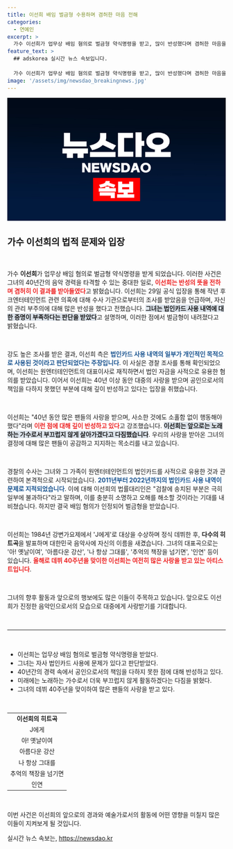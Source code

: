 ```yaml
---
title: 이선희 배임 벌금형 수용하며 겸허한 마음 전해
categories:
  - 연예인
excerpt: >
  가수 이선희가 업무상 배임 혐의로 벌금형 약식명령을 받고, 많이 반성했다며 겸허한 마음을 전했습니다. 40년 음악 인생 동안 팬들에게 실망을 끼쳐 사과하며 앞으로의 다짐을 밝혔습니다. 
feature_text: >
  ## adskorea 실시간 뉴스 속보입니다.

  가수 이선희가 업무상 배임 혐의로 벌금형 약식명령을 받고, 많이 반성했다며 겸허한 마음을 전했습니다. 40년 음악 인생 동안 팬들에게 실망을 끼쳐 사과하며 앞으로의 다짐을 밝혔습니다. 
image: '/assets/img/newsdao_breakingnews.jpg'
---
```


<p><img src="/assets/img/newsdao_breakingnews.jpg" alt="adskorea 속보" /></p>

<h2 data-ke-size="size26">가수 이선희의 법적 문제와 입장</h2>

<p data-ke-size="size16">&nbsp;</p>

<p>가수 <b>이선희</b>가 업무상 배임 혐의로 벌금형 약식명령을 받게 되었습니다. 이러한 사건은 그녀의 40년간의 음악 경력을 타격할 수 있는 중대한 일로, <b><span style="color: #ee2323;">이선희는 반성의 뜻을 전하며 겸허히 이 결과를 받아들였다</span></b>고 밝혔습니다. 이선희는 29일 공식 입장을 통해 작년 후크엔터테인먼트 관련 의혹에 대해 수사 기관으로부터의 조사를 받았음을 언급하며, 자신의 관리 부주의에 대해 많은 반성을 했다고 전했습니다. <b><span style="background-color: #21538527;">그녀는 법인카드 사용 내역에 대한 증명이 부족하다는 판단을 받았다</span></b>고 설명하며, 이러한 점에서 벌금형이 내려졌다고 밝혔습니다. </p>

<p data-ke-size="size16">&nbsp;</p>

<p>강도 높은 조사를 받은 결과, 이선희 측은 <b><span style="color: #1a5490;">법인카드 사용 내역의 일부가 개인적인 목적으로 사용된 것이라고 판단되었다는 주장입니다</span></b>. 이 사실은 경찰 조사를 통해 확인되었으며, 이선희는 원엔터테인먼트의 대표이사로 재직하면서 법인 자금을 사적으로 유용한 혐의를 받았습니다. 이어서 이선희는 40년 이상 동안 대중의 사랑을 받으며 공인으로서의 책임을 다하지 못했던 부분에 대해 깊이 반성하고 있다는 입장을 취했습니다.</p>

<p data-ke-size="size16">&nbsp;</p>

<p>이선희는 "40년 동안 많은 팬들의 사랑을 받으며, 사소한 것에도 소홀함 없이 행동해야 했다"라며 <b><span style="color: #ee2323;">이런 점에 대해 깊이 반성하고 있다</span></b>고 강조했습니다. <b><span style="background-color: #21538527;">이선희는 앞으로는 노래하는 가수로서 부끄럽지 않게 살아가겠다고 다짐했습니다</span></b>. 우리의 사랑을 받아온 그녀의 결정에 대해 많은 팬들이 공감하고 지지하는 목소리를 내고 있습니다.</p>

<p data-ke-size="size16">&nbsp;</p>

<p>경찰의 수사는 그녀와 그 가족이 원엔터테인먼트의 법인카드를 사적으로 유용한 것과 관련하여 본격적으로 시작되었습니다. <b><span style="color: #1a5490;">2011년부터 2022년까지의 법인카드 사용 내역이 문제로 지적되었습니다</span></b>. 이에 대해 이선희의 법률대리인은 "검찰에 송치된 부분은 극히 일부에 불과하다"라고 말하며, 이를 충분히 소명하고 오해를 해소할 것이라는 기대를 내비쳤습니다. 하지만 결국 배임 혐의가 인정되어 벌금형을 받았습니다.</p>

<p data-ke-size="size16">&nbsp;</p>

<p>이선희는 1984년 강변가요제에서 'J에게'로 대상을 수상하며 정식 데뷔한 후, <b>다수의 히트곡</b>을 발표하며 대한민국 음악사에 자신의 이름을 새겼습니다. 그녀의 대표곡으로는 '아! 옛날이여', '아름다운 강산', '나 항상 그대를', '추억의 책장을 넘기면', '인연' 등이 있습니다. <b><span style="color: #ee2323;">올해로 데뷔 40주년을 맞이한 이선희는 여전히 많은 사랑을 받고 있는 아티스트입니다</span></b>.</p>

<p data-ke-size="size16">&nbsp;</p>

<p>그녀의 향후 활동과 앞으로의 행보에도 많은 이들이 주목하고 있습니다. 앞으로도 이선희가 진정한 음악인으로서의 모습으로 대중에게 사랑받기를 기대합니다. </p>

<p data-ke-size="size16">&nbsp;</p>

<hr>

<p data-ke-size="size16">&nbsp;</p>

<ul>
    <li>이선희는 업무상 배임 혐의로 벌금형 약식명령을 받았다.</li>
    <li>그녀는 자사 법인카드 사용에 문제가 있다고 판단받았다.</li>
    <li>40년간의 경력 속에서 공인으로서의 책임을 다하지 못한 점에 대해 반성하고 있다.</li>
    <li>미래에는 노래하는 가수로서 더욱 부끄럽지 않게 활동하겠다는 다짐을 밝혔다.</li>
    <li>그녀의 데뷔 40주년을 맞이하여 많은 팬들의 사랑을 받고 있다.</li>
</ul>

<p data-ke-size="size16">&nbsp;</p>

<table style="width: 100%; border-collapse: collapse;">
    <tbody>
        <tr>
            <td style="text-align: center; height: 17px;"><b>이선희의 히트곡</b></td>
        </tr>
        <tr>
            <td style="text-align: center; height: 17px;">J에게</td>
        </tr>
        <tr>
            <td style="text-align: center; height: 17px;">아! 옛날이여</td>
        </tr>
        <tr>
            <td style="text-align: center; height: 17px;">아름다운 강산</td>
        </tr>
        <tr>
            <td style="text-align: center; height: 17px;">나 항상 그대를</td>
        </tr>
        <tr>
            <td style="text-align: center; height: 17px;">추억의 책장을 넘기면</td>
        </tr>
        <tr>
            <td style="text-align: center; height: 17px;">인연</td>
        </tr>
    </tbody>
</table>

<p data-ke-size="size16">&nbsp;</p>

<p>이번 사건은 이선희의 앞으로의 경과와 예술가로서의 활동에 어떤 영향을 미칠지 많은 이들이 지켜보게 될 것입니다.</p>
실시간 뉴스 속보는, <a href="https://newsdao.kr" rel="dofollow">https://newsdao.kr</a>


